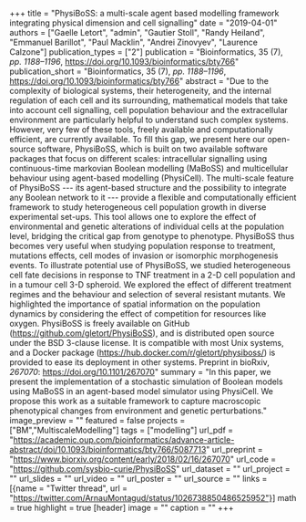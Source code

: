 +++
title = "PhysiBoSS: a multi-scale agent based modelling framework integrating physical dimension and cell signalling"
date = "2019-04-01"
authors = ["Gaelle Letort", "admin", "Gautier Stoll", "Randy Heiland", "Emmanuel Barillot", "Paul Macklin", "Andrei Zinovyev", "Laurence Calzone"]
publication_types = ["2"]
publication = "Bioinformatics, 35 (7), _pp. 1188–1196_, https://doi.org/10.1093/bioinformatics/bty766"
publication_short = "Bioinformatics, 35 (7), _pp. 1188–1196_, https://doi.org/10.1093/bioinformatics/bty766"
abstract = "Due to the complexity of biological systems, their heterogeneity, and the internal regulation of each cell and its surrounding, mathematical models that take into account cell signalling, cell population behaviour and the extracellular environment are particularly helpful to understand such complex systems. However, very few of these tools, freely available and computationally efficient, are currently available. To fill this gap, we present here our open-source software, PhysiBoSS, which is built on two available software packages that focus on different scales: intracellular signalling using continuous-time markovian Boolean modelling (MaBoSS) and multicellular behaviour using agent-based modelling (PhysiCell). The multi-scale feature of PhysiBoSS --- its agent-based structure and the possibility to integrate any Boolean network to it --- provide a flexible and computationally efficient framework to study heterogeneous cell population growth in diverse experimental set-ups. This tool allows one to explore the effect of environmental and genetic alterations of individual cells at the population level, bridging the critical gap from genotype to phenotype. PhysiBoSS thus becomes very useful when studying population response to treatment, mutations effects, cell modes of invasion or isomorphic morphogenesis events. To illustrate potential use of PhysiBoSS, we studied heterogeneous cell fate decisions in response to TNF treatment in a 2-D cell population and in a tumour cell 3-D spheroid. We explored the effect of different treatment regimes and the behaviour and selection of several resistant mutants. We highlighted the importance of spatial information on the population dynamics by considering the effect of competition for resources like oxygen. PhysiBoSS is freely available on GitHub (https://github.com/gletort/PhysiBoSS), and is distributed open source under the BSD 3-clause license. It is compatible with most Unix systems, and a Docker package (https://hub.docker.com/r/gletort/physiboss/) is provided to ease its deployment in other systems. Preprint in bioRxiv, _267070_: https://doi.org/10.1101/267070"
summary = "In this paper, we present the implementation of a stochastic simulation of Boolean models using MaBoSS in an agent-based model simulator using PhysiCell. We propose this work as a suitable framework to capture macroscopic phenotypical changes from environment and genetic perturbations."
image_preview = ""
featured = false
projects = ["BM","MultiscaleModelling"]
tags = ["modelling"]
url_pdf = "https://academic.oup.com/bioinformatics/advance-article-abstract/doi/10.1093/bioinformatics/bty766/5087713"
url_preprint = "https://www.biorxiv.org/content/early/2018/02/16/267070"
url_code = "https://github.com/sysbio-curie/PhysiBoSS"
url_dataset = ""
url_project = ""
url_slides = ""
url_video = ""
url_poster = ""
url_source = ""
links = [{name = "Twitter thread", url = "https://twitter.com/ArnauMontagud/status/1026738850486525952"}]
math = true
highlight = true
[header]
image = ""
caption = ""
+++
